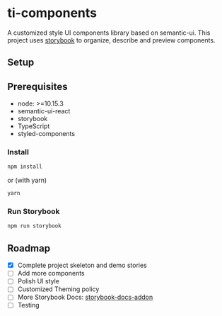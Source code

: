 # ti-components

A customized style UI components library based on semantic-ui.
This project uses [storybook](https://github.com/storybookjs/storybook) to organize, describe and preview components.

## Setup

## Prerequisites

- node: >=10.15.3
- semantic-ui-react
- storybook
- TypeScript
- styled-components

### Install

```bash
npm install
```

or (with yarn)

```bash
yarn
```

### Run Storybook

```bash
npm run storybook
```

## Roadmap

- [x] Complete project skeleton and demo stories
- [ ] Add more components
- [ ] Polish UI style
- [ ] Customized Theming policy
- [ ] More Storybook Docs: [storybook-docs-addon](https://github.com/storybookjs/storybook/tree/master/addons/docs)
- [ ] Testing
